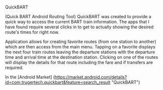 QuickBART

(Quick BART Android Routing Tool)
QuickBART was created to provide a quick way to access the current BART train
information. The apps that I have found require several clicks in to get to
actually showing the desired route's times for right now.

Application allows for creating favorite routes (from one station to another)
which are then access from the main menu. Tapping on a favorite displays the
next four train routes leaving the departure stations with the departure time
and arrival time at the destination station. Clicking on one of the routes
will display the details for that route including the fare and if transfers
are required.

In the [Android Market] (https://market.android.com/details?id=com.trugertech.quickbart&feature=search_result "QuickBART")